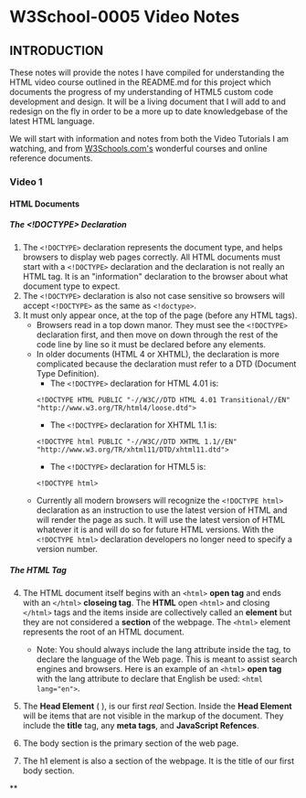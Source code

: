 # W3School-0005 Video Notes

## INTRODUCTION

These notes will provide the notes I have compiled for understanding the HTML video course outlined in the README.md for this project which documents the progress of my understanding of HTML5 custom code development and design. It will be a living document that I will add to and redesign on the fly in order to be a more up to date knowledgebase of the latest HTML language.

We will start with information and notes from both the Video Tutorials I am watching, and from [W3Schools.com's](https://www.w3schools.com/) wonderful courses and online reference  documents.

### Video 1

#### HTML Documents

##### The <!DOCTYPE> Declaration

1. The ```<!DOCTYPE>``` declaration represents the document type, and helps browsers to display web pages correctly. All HTML documents must start with a ```<!DOCTYPE>``` declaration and the declaration is not really an HTML tag. It is an "information" declaration to the browser about what document type to expect.
2. The ```<!DOCTYPE>``` declaration is also not case sensitive so browsers will accept ```<!DOCTYPE>``` as the same as ```<!doctype>```.
3. It must only appear once, at the top of the page (before any HTML tags).
	* Browsers read in a top down manor. They must see the ```<!DOCTYPE>``` declaration first, and then move on down through the rest of the code line by line so it must be declared before any elements.
	* In older documents (HTML 4 or XHTML), the declaration is more complicated because the declaration must refer to a DTD (Document Type Definition).
		* The ```<!DOCTYPE>``` declaration for HTML 4.01 is:
		```
		<!DOCTYPE HTML PUBLIC "-//W3C//DTD HTML 4.01 Transitional//EN" "http://www.w3.org/TR/html4/loose.dtd">
		```
		* The ```<!DOCTYPE>``` declaration for XHTML 1.1 is:
		```
		<!DOCTYPE html PUBLIC "-//W3C//DTD XHTML 1.1//EN" "http://www.w3.org/TR/xhtml11/DTD/xhtml11.dtd">
		```
		* The ```<!DOCTYPE>``` declaration for HTML5 is:
		```
		<!DOCTYPE html>
		```
	* Currently all modern browsers will recognize the ```<!DOCTYPE html>``` declaration as an instruction to use the latest version of HTML and will render the page as such. It will use the latest version of HTML whatever it is and will do so for future HTML versions. With the ```<!DOCTYPE html>``` declaration developers no longer need to specify a version number.

##### The HTML <html> Tag

4. The HTML document itself begins with an ```<html>``` **open tag** and ends with an ```</html>``` **closeing tag**. The **HTML** open ```<html>``` and closing ```</html>``` tags and the items inside are collectively called an **element** but they are not considered a **section** of the webpage. The ```<html>``` element represents the root of an HTML document.
	* Note: You should always include the lang attribute inside the <html> tag, to declare the language of the Web page. This is meant to assist search engines and browsers. Here is an example of an ```<html>``` **open tag** with the lang attribute to declare that English be used: ```<html lang="en">```.




5. The **Head Element** (<head> </head> ), is our first *real* Section. Inside the **Head Element** will be items that are not visible in the markup of the document. They include the **title** tag, any **meta tags**, and **JavaScript Refences**.

6. The body section is the primary section of the web page.

7. The h1 element is also a section of the webpage. It is the title of our first body section.


**
